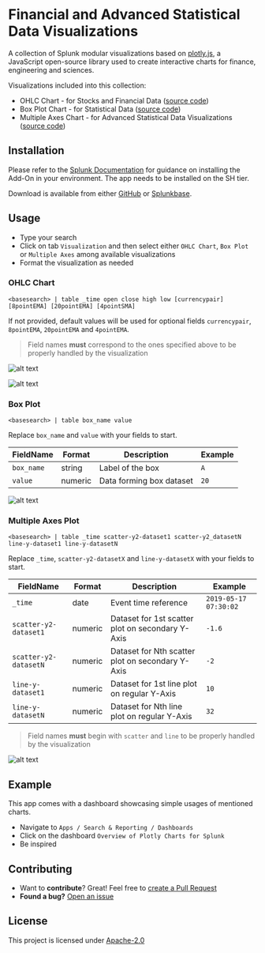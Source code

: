 # Financial and Advanced Statistical Data Visualizations
A collection of Splunk modular visualizations based on [plotly.js](https://github.com/plotly/plotly.js/), a JavaScript open-source library used to create interactive charts for finance, engineering and sciences.

Visualizations included into this collection:
* OHLC Chart -  for Stocks and Financial Data    ([source code](appserver/static/visualizations/ohlc/src/visualization_source.js))
* Box Plot Chart - for Statistical Data    ([source code](appserver/static/visualizations/boxplot/src/visualization_source.js))
* Multiple Axes Chart - for Advanced Statistical Data Visualizations    ([source code](appserver/static/visualizations/multiple-axes/src/visualization_source.js))

## Installation
Please refer to the [Splunk Documentation](https://docs.splunk.com/Documentation/AddOns/released/Overview/Installingadd-ons) for guidance on installing the Add-On in your environment. The app needs to be installed on the SH tier.

Download is available from either [GitHub](https://github.com/splunk/splunk-plotly-collection-viz/releases) or [Splunkbase](https://splunkbase.splunk.com/app/5730/).

## Usage
* Type your search
* Click on tab `Visualization` and then select either `OHLC Chart`, `Box Plot` or `Multiple Axes` among available visualizations
* Format the visualization as needed

### OHLC Chart
`<basesearch> | table _time open close high low [currencypair] [8pointEMA] [20pointEMA] [4pointSMA]`

If not provided, default values will be used for optional fields `currencypair`, `8pointEMA`, `20pointEMA` and `4pointEMA`.

> Field names **must** correspond to the ones specified above to be properly handled by the visualization

![alt text](OHLC_candlestick.png "OHLC Chart - Candlestick Example")

![alt text](OHLC_bars.png "OHLC Chart - Bars Example")

### Box Plot
`<basesearch> | table box_name value`

Replace `box_name` and `value` with your fields to start.

| FieldName   | Format  | Description              | Example   |
|-------------|---------|--------------------------|-----------|
| `box_name`  | string  | Label of the box         | `A`       |
| `value`     | numeric | Data forming box dataset | `20`      |

![alt text](boxplot_chart.png "Boxplot Chart Example")

### Multiple Axes Plot
`<basesearch> | table _time scatter-y2-dataset1 scatter-y2_datasetN line-y-dataset1 line-y-datasetN`

Replace `_time`, `scatter-y2-datasetX` and `line-y-datasetX` with your fields to start.

| FieldName              | Format  | Description                                  | Example               |
|------------------------|---------|----------------------------------------------|-----------------------|
| `_time`                | date    | Event time reference                         | `2019-05-17 07:30:02` |
| `scatter-y2-dataset1`  | numeric | Dataset for 1st scatter plot on secondary Y-Axis | `-1.6`            |
| `scatter-y2-datasetN`  | numeric | Dataset for Nth scatter plot on secondary Y-Axis | `-2`              |
| `line-y-dataset1`      | numeric | Dataset for 1st line plot on regular Y-Axis      | `10`              |
| `line-y-datasetN`      | numeric | Dataset for Nth line plot on regular Y-Axis      | `32`              |

> Field names **must** begin with `scatter` and `line` to be properly handled by the visualization

![alt text](MultipleAxes_plot.png "Multiple Axes Plot")

## Example
This app comes with a dashboard showcasing simple usages of mentioned charts.

* Navigate to `Apps / Search & Reporting / Dashboards` 
* Click on the dashboard `Overview of Plotly Charts for Splunk`
* Be inspired

## Contributing
* Want to **contribute**? Great! Feel free to [create a Pull Request](https://github.com/splunk/splunk-plotly-collection-viz/pulls)
* **Found a bug?** [Open an issue](https://github.com/splunk/splunk-plotly-collection-viz/issues/new)

## License
This project is licensed under [Apache-2.0](LICENSE.md)
